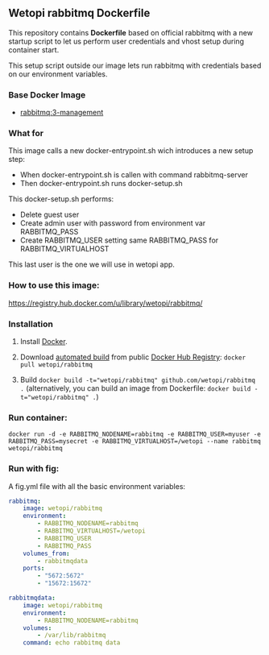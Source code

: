 ## Wetopi rabbitmq Dockerfile

This repository contains **Dockerfile** based on official rabbitmq with a new startup script 
to let us perform user credentials and vhost setup during container start.

This setup script outside our image lets run rabbitmq with credentials based on our environment variables.

### Base Docker Image

* [rabbitmq:3-management](https://registry.hub.docker.com/u/library/rabbitmq/)

### What for

This image calls a new docker-entrypoint.sh wich introduces a new setup step:
*  When docker-entrypoint.sh is callen with command rabbitmq-server
*  Then docker-entrypoint.sh runs docker-setup.sh

This docker-setup.sh performs:
*  Delete guest user
*  Create admin user with password from environment var RABBITMQ_PASS
*  Create RABBITMQ_USER setting same RABBITMQ_PASS for RABBITMQ_VIRTUALHOST

This last user is the one we will use in wetopi app.

### How to use this image:

https://registry.hub.docker.com/u/library/wetopi/rabbitmq/

### Installation

1. Install [Docker](https://www.docker.com/).

2. Download [automated build](https://registry.hub.docker.com/u/wetopi/rabbitmq/) from public [Docker Hub Registry](https://registry.hub.docker.com/): `docker pull wetopi/rabbitmq`

3. Build `docker build -t="wetopi/rabbitmq" github.com/wetopi/rabbitmq .`
   (alternatively, you can build an image from Dockerfile: `docker build -t="wetopi/rabbitmq" .`)


### Run container:

    docker run -d -e RABBITMQ_NODENAME=rabbitmq -e RABBITMQ_USER=myuser -e RABBITMQ_PASS=mysecret -e RABBITMQ_VIRTUALHOST=/wetopi --name rabbitmq wetopi/rabbitmq

### Run with fig:

A fig.yml file with all the basic environment variables:

```yaml
rabbitmq:
    image: wetopi/rabbitmq
    environment:
        - RABBITMQ_NODENAME=rabbitmq
        - RABBITMQ_VIRTUALHOST=/wetopi
        - RABBITMQ_USER
        - RABBITMQ_PASS
    volumes_from:
        - rabbitmqdata
    ports:
        - "5672:5672"
        - "15672:15672"

rabbitmqdata:
    image: wetopi/rabbitmq
    environment:
        - RABBITMQ_NODENAME=rabbitmq
    volumes:
        - /var/lib/rabbitmq
    command: echo rabbitmq data
```
